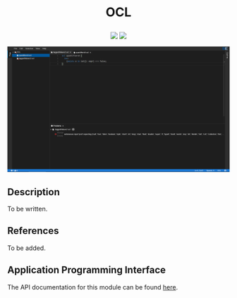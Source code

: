 # <p align="center">OCL</p>
<p align="center">
    <img src="https://img.shields.io/badge/Plugin_Version-0.1.1-blue.svg?longCache=true&style=flat-square"/>
    <img src="https://img.shields.io/badge/Grammar_Version-1.3.12--SNAPSHOT-blue.svg?longCache=true&style=flat-square"/>
</p>
<p align="center">
    <img src="doc/images/ocl.png"/>
</p>

## Description
To be written.

## References
To be added.

## Application Programming Interface
The API documentation for this module can be found
[here](https://embeddedmontiarc.github.io/Elysium/plugins/ocl/docs).